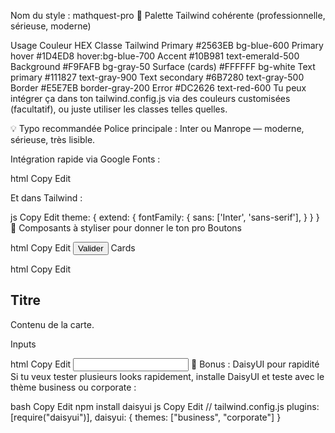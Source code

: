 Nom du style : mathquest-pro
🔷 Palette Tailwind cohérente (professionnelle, sérieuse, moderne)

Usage	Couleur HEX	Classe Tailwind
Primary	#2563EB	bg-blue-600
Primary hover	#1D4ED8	hover:bg-blue-700
Accent	#10B981	text-emerald-500
Background	#F9FAFB	bg-gray-50
Surface (cards)	#FFFFFF	bg-white
Text primary	#111827	text-gray-900
Text secondary	#6B7280	text-gray-500
Border	#E5E7EB	border-gray-200
Error	#DC2626	text-red-600
Tu peux intégrer ça dans ton tailwind.config.js via des couleurs customisées (facultatif), ou juste utiliser les classes telles quelles.

💡 Typo recommandée
Police principale : Inter ou Manrope — moderne, sérieuse, très lisible.

Intégration rapide via Google Fonts :

html
Copy
Edit
<link href="https://fonts.googleapis.com/css2?family=Inter:wght@400;600&display=swap" rel="stylesheet">
Et dans Tailwind :

js
Copy
Edit
theme: {
  extend: {
    fontFamily: {
      sans: ['Inter', 'sans-serif'],
    }
  }
}
🧩 Composants à styliser pour donner le ton pro
Boutons

html
Copy
Edit
<button class="bg-blue-600 hover:bg-blue-700 text-white font-semibold py-2 px-4 rounded shadow">
  Valider
</button>
Cards

html
Copy
Edit
<div class="bg-white p-6 rounded-lg shadow border border-gray-200">
  <h2 class="text-lg font-semibold text-gray-900">Titre</h2>
  <p class="text-gray-500">Contenu de la carte.</p>
</div>
Inputs

html
Copy
Edit
<input class="border border-gray-300 rounded px-4 py-2 focus:outline-none focus:ring-2 focus:ring-blue-500" />
🧰 Bonus : DaisyUI pour rapidité
Si tu veux tester plusieurs looks rapidement, installe DaisyUI et teste avec le thème business ou corporate :

bash
Copy
Edit
npm install daisyui
js
Copy
Edit
// tailwind.config.js
plugins: [require("daisyui")],
daisyui: {
  themes: ["business", "corporate"]
}
